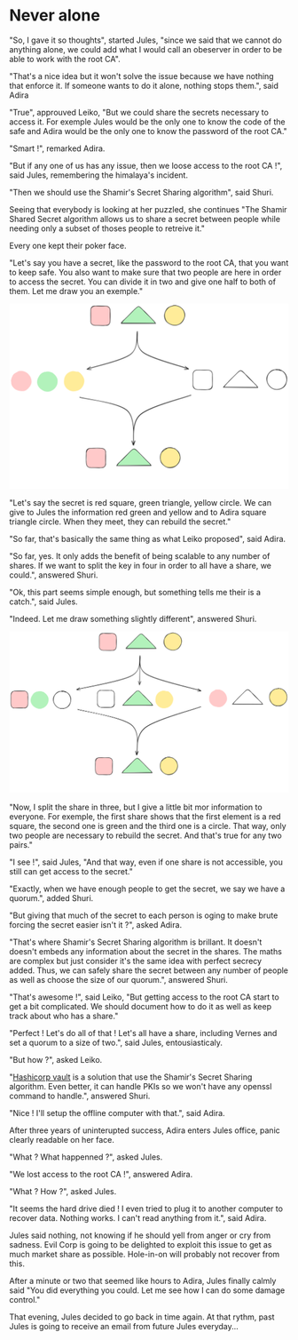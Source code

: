 # Never alone

"So, I gave it so thoughts", started Jules, "since we said that we cannot do anything alone, we could add what I would call an obeserver in order to be able to work with the root CA".

"That's a nice idea but it won't solve the issue because we have nothing that enforce it. If someone wants to do it alone, nothing stops them.", said Adira

"True", approuved Leiko, "But we could share the secrets necessary to access it. For exemple Jules would be the only one to know the code of the safe and Adira would be the only one to know the password of the root CA."

"Smart !", remarked Adira.

"But if any one of us has any issue, then we loose access to the root CA !", said Jules, remembering the himalaya's incident.

"Then we should use the Shamir's Secret Sharing algorithm", said Shuri.

Seeing that everybody is looking at her puzzled, she continues "The Shamir Shared Secret algorithm allows us to share a secret between people while needing only a subset of thoses people to retreive it."

Every one kept their poker face.

"Let's say you have a secret, like the password to the root CA, that you want to keep safe. You also want to make sure that two people are here in order to access the secret. You can divide it in two and give one half to both of them. Let me draw you an exemple."

![Splitting a secret](./secret_split.png)

"Let's say the secret is red square, green triangle, yellow circle. We can give to Jules the information red green and yellow and to Adira square triangle circle. When they meet, they can rebuild the secret."

"So far, that's basically the same thing as what Leiko proposed", said Adira.

"So far, yes. It only adds the benefit of being scalable to any number of shares. If we want to split the key in four in order to all have a share, we could.", answered Shuri.

"Ok, this part seems simple enough, but something tells me their is a catch.", said Jules.

"Indeed. Let me draw something slightly different", answered Shuri.

![Splitting a secret needing a consortium](./simple_shamir_split.png)

"Now, I split the share in three, but I give a little bit mor information to everyone. For exemple, the first share shows that the first element is a red square, the second one is green and the third one is a circle. That way, only two people are necessary to rebuild the secret. And that's true for any two pairs."

"I see !", said Jules, "And that way, even if one share is not accessible, you still can get access to the secret."

"Exactly, when we have enough people to get the secret, we say we have a quorum.", added Shuri.

"But giving that much of the secret to each person is oging to make brute forcing the secret easier isn't it ?", asked Adira.

"That's where Shamir's Secret Sharing algorithm is brillant. It doesn't doesn't embeds any information about the secret in the shares. The maths are complex but just consider it's the same idea with perfect secrecy added. Thus, we can safely share the secret between any number of people as well as choose the size of our quorum.", answered Shuri.

"That's awesome !", said Leiko, "But getting access to the root CA start to get a bit complicated. We should document how to do it as well as keep track about who has a share."

"Perfect ! Let's do all of that ! Let's all have a share, including Vernes and set a quorum to a size of two.", said Jules, entousiasticaly.

"But how ?", asked Leiko.

"[Hashicorp vault](https://www.hashicorp.com/en/products/vault) is a solution that use the Shamir's Secret Sharing algorithm. Even better, it can handle PKIs so we won't have any openssl command to handle.", answered Shuri.

"Nice ! I'll setup the offline computer with that.", said Adira.

After three years of uninterupted success, Adira enters Jules office, panic clearly readable on her face.

"What ? What happenned ?", asked Jules.

"We lost access to the root CA !", answered Adira.

"What ? How ?", asked Jules.

"It seems the hard drive died ! I even tried to plug it to another computer to recover data. Nothing works. I can't read anything from it.", said Adira.

Jules said nothing, not knowing if he should yell from anger or cry from sadness. Evil Corp is going to be delighted to exploit this issue to get as much market share as possible. Hole-in-on will probably not recover from this.

After a minute or two that seemed like hours to Adira, Jules finally calmly said "You did everything you could. Let me see how I can do some damage control."

That evening, Jules decided to go back in time again. At that rythm, past Jules is going to receive an email from future Jules everyday...

